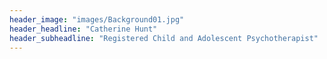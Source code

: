 ```yaml
---
header_image: "images/Background01.jpg"
header_headline: "Catherine Hunt"
header_subheadline: "Registered Child and Adolescent Psychotherapist"
---
```

